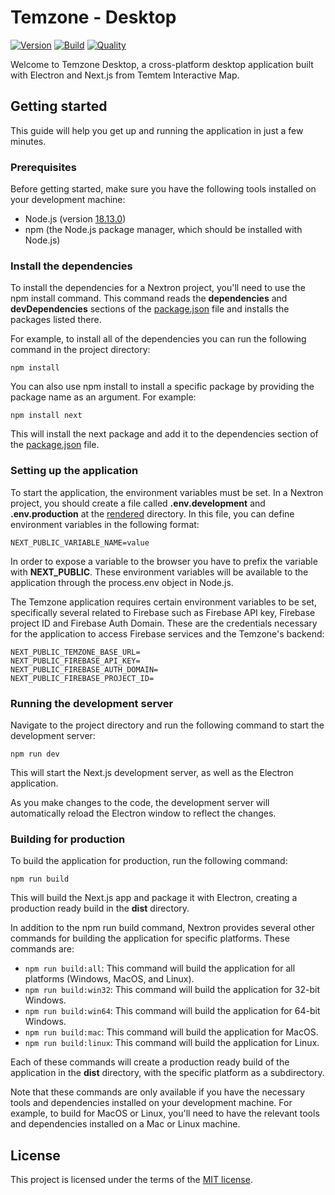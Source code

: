 # Temzone - Desktop

[![Version](https://img.shields.io/github/package-json/v/Temtem-Interactive-Map/Temzone-Desktop)](https://github.com/Temtem-Interactive-Map/Temzone-Desktop)
[![Build](https://img.shields.io/github/actions/workflow/status/Temtem-Interactive-Map/Temzone-Desktop/main.yml?branch=main)](https://github.com/Temtem-Interactive-Map/Temzone-Desktop/actions/workflows/main.yml)
[![Quality](https://img.shields.io/codefactor/grade/github/Temtem-Interactive-Map/Temzone-Desktop)](https://www.codefactor.io/repository/github/temtem-interactive-map/temzone-desktop)

Welcome to Temzone Desktop, a cross-platform desktop application built with Electron and Next.js from Temtem Interactive Map.

## Getting started

This guide will help you get up and running the application in just a few minutes.

### Prerequisites

Before getting started, make sure you have the following tools installed on your development machine:

- Node.js (version [18.13.0](https://nodejs.org/es/download))
- npm (the Node.js package manager, which should be installed with Node.js)

### Install the dependencies

To install the dependencies for a Nextron project, you'll need to use the npm install command. This command reads the **dependencies** and **devDependencies** sections of the [package.json](https://github.com/Temtem-Interactive-Map/Temzone-Desktop/blob/main/package.json) file and installs the packages listed there.

For example, to install all of the dependencies you can run the following command in the project directory:

```
npm install
```

You can also use npm install to install a specific package by providing the package name as an argument. For example:

```
npm install next
```

This will install the next package and add it to the dependencies section of the [package.json](https://github.com/Temtem-Interactive-Map/Temzone-Desktop/blob/main/package.json) file.

### Setting up the application

To start the application, the environment variables must be set. In a Nextron project, you should create a file called **.env.development** and **.env.production** at the [rendered](https://github.com/Temtem-Interactive-Map/Temzone-Desktop/tree/main/renderer) directory. In this file, you can define environment variables in the following format:

```
NEXT_PUBLIC_VARIABLE_NAME=value
```

In order to expose a variable to the browser you have to prefix the variable with **NEXT_PUBLIC**. These environment variables will be available to the application through the process.env object in Node.js.

The Temzone application requires certain environment variables to be set, specifically several related to Firebase such as Firebase API key, Firebase project ID and Firebase Auth Domain. These are the credentials necessary for the application to access Firebase services and the Temzone's backend:

```
NEXT_PUBLIC_TEMZONE_BASE_URL=
NEXT_PUBLIC_FIREBASE_API_KEY=
NEXT_PUBLIC_FIREBASE_AUTH_DOMAIN=
NEXT_PUBLIC_FIREBASE_PROJECT_ID=
```

### Running the development server

Navigate to the project directory and run the following command to start the development server:

```
npm run dev
```

This will start the Next.js development server, as well as the Electron application.

As you make changes to the code, the development server will automatically reload the Electron window to reflect the changes.

### Building for production

To build the application for production, run the following command:

```
npm run build
```

This will build the Next.js app and package it with Electron, creating a production ready build in the **dist** directory.

In addition to the npm run build command, Nextron provides several other commands for building the application for specific platforms. These commands are:

- `npm run build:all`: This command will build the application for all platforms (Windows, MacOS, and Linux).
- `npm run build:win32`: This command will build the application for 32-bit Windows.
- `npm run build:win64`: This command will build the application for 64-bit Windows.
- `npm run build:mac`: This command will build the application for MacOS.
- `npm run build:linux`: This command will build the application for Linux.

Each of these commands will create a production ready build of the application in the **dist** directory, with the specific platform as a subdirectory.

Note that these commands are only available if you have the necessary tools and dependencies installed on your development machine. For example, to build for MacOS or Linux, you'll need to have the relevant tools and dependencies installed on a Mac or Linux machine.

## License

This project is licensed under the terms of the [MIT license](https://github.com/Temtem-Interactive-Map/Temzone-Desktop/blob/main/LICENSE).
